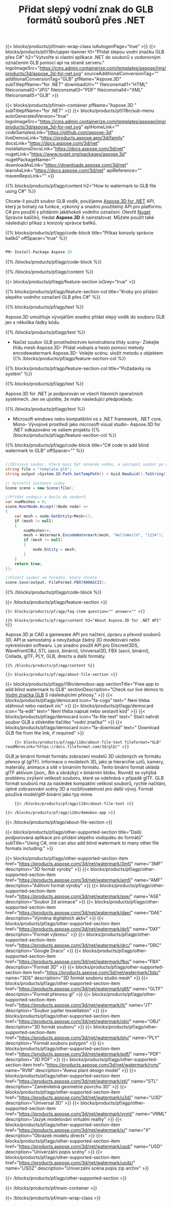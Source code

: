 ﻿---
title: Přidat slepý vodní znak do GLB formátů souborů přes .NET 
weight: 830
url: /cs/net/watermark/glb/ 
description: C# zdrojový kód pro načtení, renderování a přidání slepého vodního označení k dokumentům GLB na .NET framework, .NET core, Mono.
---
{{< blocks/products/pf/main-wrap-class isAutogenPage="true" >}}
{{< blocks/products/pf/i18n/upper-banner h1="Přidat slepou vodní značku GLB přes C#" h2="Vytvořte si vlastní aplikace .NET do souborů s vodorovným označením GLB pomocí api na straně serveru." logoImageSrc="https://cms.admin.containerize.com/templates/aspose/img/products/3d/aspose_3d-for-net.svg" sourceAdditionalConversionTag="" additionalConversionTag="GLB" pfName="Aspose.3D" subTitlepfName="for .NET" downloadUrl="" fileiconsmall1="HTML" fileiconsmall2="JPG" fileiconsmall3="PDF" fileiconsmall4="XML" fileiconsmall5="GLB" >}}

{{< blocks/products/pf/main-container pfName="Aspose.3D " subTitlepfName="for .NET" >}}
{{< blocks/products/pf/i18n/sub-menu autoGeneratedVersion="true" logoImageSrc="https://cms.admin.containerize.com/templates/aspose/img/products/3d/aspose_3d-for-net.svg" apiHomeLink="" codeSamplesLink="https://github.com/aspose-3d" liveDemosLink="https://products.aspose.app/3d/family" docsLink="https://docs.aspose.com/3d/net" installationsDocsLink="https://docs.aspose.com/3d/net" nugetLink="https://www.nuget.org/packages/aspose.3d" nugetPackageName="" downloadAsLink="https://downloads.aspose.com/3d/net" learnAsLink="https://docs.aspose.com/3d/net" apiReference="" mavenRepoLink="" >}}

{{% blocks/products/pf/agp/content h2="How to watermark to GLB file using C#" %}}

 Chcete-li použít soubor GLB vodík, použijeme
 [Aspose.3D for .NET](https://products.aspose.com/3d/net) 
 API, který je bohatý na funkce, výkonný a snadno použitelný API pro platformu C# pro použití s přidáním jakéhokoli vodního označení. Otevřít
 [Nuget](https://www.nuget.org/packages/aspose.3d) 
 Správce balíčků, hledat
 **Aspose.3D** 
 A nainstalovat. Můžete použít také následující příkaz z konzoly správce balíků.

{{% blocks/products/pf/agp/code-block title="Příkaz konzoly správce balíků" offSpacer="true" %}}

```cs

PM> Install-Package Aspose.3D


```

{{% /blocks/products/pf/agp/code-block %}}

{{% /blocks/products/pf/agp/content %}}

{{< blocks/products/pf/agp/feature-section isGrey="true" >}}

{{% blocks/products/pf/agp/feature-section-col title="Kroky pro přidání slepého vodního označení GLB přes C#" %}}

{{% blocks/products/pf/agp/text %}}

 Aspose.3D umožňuje vývojářům snadno přidat slepý vodík do souboru GLB jen s několika řádky kódu.

{{% /blocks/products/pf/agp/text %}}

- Načíst soubor GLB prostřednictvím konstruktora třídy scény- Získejte třídu mesh Aspose.3D- Přidat vodopis a heslo pomocí metody encodewatermark Aspose.3D- Volejte scénu. uložit metodu s objektem
{{% /blocks/products/pf/agp/feature-section-col %}}

{{% blocks/products/pf/agp/feature-section-col title="Požadavky na systém" %}}

{{% blocks/products/pf/agp/text %}}

 Aspose.3D for .NET je podporován ve všech hlavních operačních systémech. Jen se ujistěte, že máte následující předpoklady.

{{% /blocks/products/pf/agp/text %}}

- Microsoft windows nebo kompatibilní os s .NET framework, .NET core, Mono- Vývojové prostředí jako microsoft visual studio- Aspose.3D for .NET odkazováno ve vašem projektu
{{% /blocks/products/pf/agp/feature-section-col %}}

{{% blocks/products/pf/agp/code-block title="C# code to add blind watermark to GLB" offSpacer="" %}}

```cs

//Zdrojový soubor, který musí být označen vodou, a výstupní soubor po uložení
string file = "template.glb";
string output =System.IO.Path.GetTempPath() + Guid.NewGuid().ToString() + ".fbx";

// Vytvořit instance scény
Scene scene = new Scene(file);

//Přidat vodopis a heslo do souborů
var numMeshes = 0;
scene.RootNode.Accept((Node node) =>
{
    var mesh = node.GetEntity<Mesh>();
    if (mesh != null)
    {
        numMeshes++;
        mesh = Watermark.EncodeWatermark(mesh, "HelloWorld", "1234");
        if (mesh != null)
        {
            node.Entity = mesh;
        }
    }
    return true;
});

//Uložit soubor ve formátu, který chcete
scene.Save(output, FileFormat.FBX7400ASCII);


```

{{% /blocks/products/pf/agp/code-block %}}

{{< /blocks/products/pf/agp/feature-section >}}

    {{< blocks/products/pf/agp/faq-item question="" answer="" >}}
 

<!-- aboutfile Starts -->

    {{% blocks/products/pf/agp/content h2="About Aspose.3D for .NET API" %}}

 Aspose.3D je CAD a gameware API pro načtení, úpravu a převod souborů 3D. API je samostatný a nevyžaduje žádný 3D modelování nebo vykreslování softwaru. Lze snadno použít API pro Discreet3DS, WavefrontOBJ, STL (ascii, binární), Universal3D, FBX (ascii, binární), Collada, glTF, PLY, GLB, directx a další formáty. 



    {{% /blocks/products/pf/agp/content %}}

    {{< blocks/products/pf/agp/about-file-section >}}

 {{< blocks/products/pf/agp/i18n/demobox-app sectionTitle="Free app to add blind watermark to GLB" sectionDescription="Check our live demos to [Vodní značka GLB](https://products.aspose.app/3d/watermark/glb) S následujícími přínosy." >}}
            {{< blocks/products/pf/agp/democard icon="fa-cogs" text=" Není třeba stáhnout nebo nastavit nic" >}}
            {{< blocks/products/pf/agp/democard icon="fa-edit" text=" Není třeba napsat nebo sestavit kód" >}}
            {{< blocks/products/pf/agp/democard icon="fa-file-text" text=" Stačí nahrát soubor GLB a stiskněte tlačítko \"vodní značka\"" >}}
            {{< blocks/products/pf/agp/democard icon="fa-download" text=" Download GLB file from the link, if required" >}}

        {{< blocks/products/pf/agp/i18n/about-file-text fileFormat="GLB" readMoreLink="https://docs.fileformat.com/3d/glb/" >}}
GLB je binární formát formátu zobrazení modelů 3D uložených ve formátu přenos gl (glTF). Informace o modelech 3D, jako je hierarchie uzlů, kamery, materiály, animace a sítě v binárním formátu. Tento binární formát ukládá glTF aktivum (json,. Bin a obrázky) v binárním blobu. Rovněž se vyhýbá problému zvýšení velikosti souboru, které se odehrává v případě glTF. GLB formát souborů má za následek kompaktní velikost souborů, rychlé načítání, úplné zobrazování scény 3D a rozšiřovatelnost pro další vývoj. Formát používá model/gltf-binární jako typ mime.

        {{< /blocks/products/pf/agp/i18n/about-file-text >}}

    {{< /blocks/products/pf/agp/i18n/demobox-app >}}

{{< /blocks/products/pf/agp/about-file-section >}}

<!-- aboutfile Ends -->

{{< blocks/products/pf/agp/other-supported-section title="Další podporovaná aplikace pro přidání slepého vodopáku do formátů" subTitle="Using C#, one can also add blind watermark to many other file formats including." >}}

{{< blocks/products/pf/agp/other-supported-section-item href="https://products.aspose.com/3d/net/watermark/3mf/" name="3MF" description="3D formát výroby" >}}
{{< blocks/products/pf/agp/other-supported-section-item href="https://products.aspose.com/3d/net/watermark/amf/" name="AMF" description="Aditivní formát výroby" >}}
{{< blocks/products/pf/agp/other-supported-section-item href="https://products.aspose.com/3d/net/watermark/ase/" name="ASE" description="Soubor 2d animace" >}}
{{< blocks/products/pf/agp/other-supported-section-item href="https://products.aspose.com/3d/net/watermark/dae/" name="DAE" description="Výměna digitálních aktiv" >}}
{{< blocks/products/pf/agp/other-supported-section-item href="https://products.aspose.com/3d/net/watermark/dxf/" name="DXF" description="Formát výkresu" >}}
{{< blocks/products/pf/agp/other-supported-section-item href="https://products.aspose.com/3d/net/watermark/drc/" name="DRC" description="Google Draco" >}}
{{< blocks/products/pf/agp/other-supported-section-item href="https://products.aspose.com/3d/net/watermark/fbx/" name="FBX" description="Formát 3D" >}}
{{< blocks/products/pf/agp/other-supported-section-item href="https://products.aspose.com/3d/net/watermark/3ds/" name="3DS" description="3D formát souboru studio mesh" >}}
{{< blocks/products/pf/agp/other-supported-section-item href="https://products.aspose.com/3d/net/watermark/gltf/" name="GLTF" description="Formát přenosu gl" >}}
{{< blocks/products/pf/agp/other-supported-section-item href="https://products.aspose.com/3d/net/watermark/jt/" name="JT" description="Soubor jupiter tessellation" >}}
{{< blocks/products/pf/agp/other-supported-section-item href="https://products.aspose.com/3d/net/watermark/obj/" name="OBJ" description="3D formát souboru" >}}
{{< blocks/products/pf/agp/other-supported-section-item href="https://products.aspose.com/3d/net/watermark/ply/" name="PLY" description="Formát souboru polygon" >}}
{{< blocks/products/pf/agp/other-supported-section-item href="https://products.aspose.com/3d/net/watermark/pdf/" name="PDF" description="3D PDF" >}}
{{< blocks/products/pf/agp/other-supported-section-item href="https://products.aspose.com/3d/net/watermark/rvm/" name="RVM" description="Aveva plant design model" >}}
{{< blocks/products/pf/agp/other-supported-section-item href="https://products.aspose.com/3d/net/watermark/stl/" name="STL" description="Zaměnitelná geometrie povrchu 3D" >}}
{{< blocks/products/pf/agp/other-supported-section-item href="https://products.aspose.com/3d/net/watermark/u3d/" name="U3D" description="Universal 3D" >}}
{{< blocks/products/pf/agp/other-supported-section-item href="https://products.aspose.com/3d/net/watermark/vrml/" name="VRML" description="Jazyk modelování virtuální reality" >}}
{{< blocks/products/pf/agp/other-supported-section-item href="https://products.aspose.com/3d/net/watermark/x/" name="X" description="Obrázek modelu directx" >}}
{{< blocks/products/pf/agp/other-supported-section-item href="https://products.aspose.com/3d/net/watermark/usd/" name="USD" description="Univerzální popis scény" >}}
{{< blocks/products/pf/agp/other-supported-section-item href="https://products.aspose.com/3d/net/watermark/usdz/" name="USDZ" description="Univerzální scéna popis zip archiv" >}}

{{< /blocks/products/pf/agp/other-supported-section >}}

{{< /blocks/products/pf/main-container >}}
    
{{< /blocks/products/pf/main-wrap-class >}}